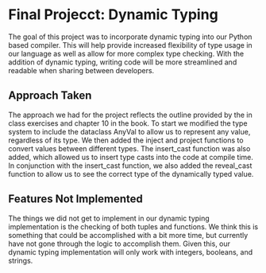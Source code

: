 # Final Projecct: Dynamic Typing
The goal of this project was to incorporate dynamic typing into our Python based compiler. 
This will help provide increased flexibility of type usage in our language as well as 
allow for more complex type checking. With the addition of dynamic typing, writing code
will be more streamlined and readable when sharing between developers. 

## Approach Taken
The approach we had for the project reflects the outline provided by the in class exercises
and chapter 10 in the book. To start we modified the type system to include the dataclass AnyVal
to allow us to represent any value, regardless of its type.  We then added the inject and project functions 
to convert values between different types. 
The insert_cast function was also added, which allowed us to insert type casts into the code at compile time.
In conjunction with the insert_cast function, we also added the reveal_cast function to allow us to see the correct
type of the dynamically typed value.


## Features Not Implemented
The things we did not get to implement in our dynamic typing implementation is the checking of 
both tuples and functions. We think this is something that could be accomplished with a bit more time,
but currently have not gone through the logic to accomplish them. Given this, our dynamic typing implementation 
will only work with integers, booleans, and strings.
